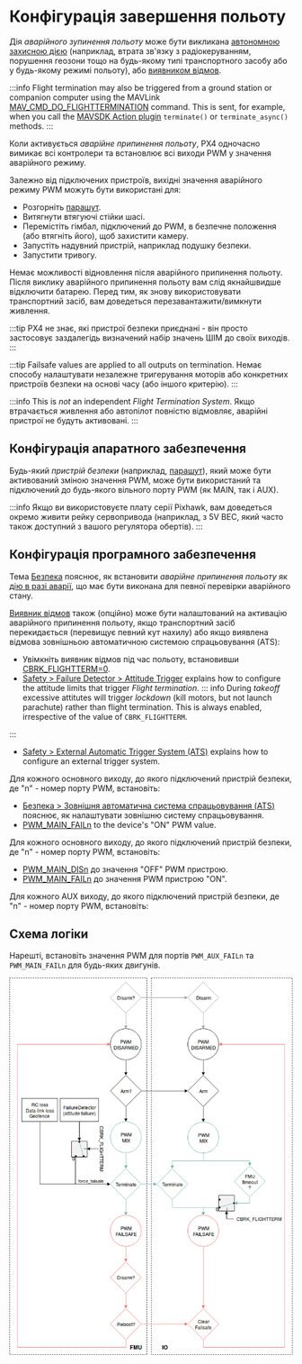 # Конфігурація завершення польоту

Дія _аварійного зупинення польоту_ може бути викликана [автономною захисною дією](../config/safety.md#failsafe-actions) (наприклад, втрата зв'язку з радіокеруванням, порушення геозони тощо на будь-якому типі транспортного засобу або у будь-якому режимі польоту), або [виявником відмов](../config/safety.md#failure-detector).

:::info
Flight termination may also be triggered from a ground station or companion computer using the MAVLink [MAV_CMD_DO_FLIGHTTERMINATION](https://mavlink.io/en/messages/common.html#MAV_CMD_DO_FLIGHTTERMINATION) command.
This is sent, for example, when you call the [MAVSDK Action plugin](https://mavsdk.mavlink.io/main/en/cpp/api_reference/classmavsdk_1_1_action.html#classmavsdk_1_1_action_1a47536c4a4bc8367ccd30a92eb09781c5) `terminate()` or `terminate_async()` methods.
:::

Коли активується _аварійне припинення польоту_, PX4 одночасно вимикає всі контролери та встановлює всі виходи PWM у значення аварійного режиму.

Залежно від підключених пристроїв, вихідні значення аварійного режиму PWM можуть бути використані для:

- Розгорніть [парашут](../peripherals/parachute.md).
- Витягнути втягуючі стійки шасі.
- Перемістіть гімбал, підключений до PWM, в безпечне положення (або втягніть його), щоб захистити камеру.
- Запустіть надувний пристрій, наприклад подушку безпеки.
- Запустити тривогу.

Немає можливості відновлення після аварійного припинення польоту.
Після виклику аварійного припинення польоту вам слід якнайшвидше відключити батарею.
Перед тим, як знову використовувати транспортний засіб, вам доведеться перезавантажити/вимкнути живлення.

:::tip
PX4 не знає, які пристрої безпеки приєднані - він просто застосовує заздалегідь визначений набір значень ШІМ до своїх виходів.
:::

:::tip
Failsafe values are applied to all outputs on termination.
Немає способу налаштувати незалежне тригерування моторів або конкретних пристроїв безпеки на основі часу (або іншого критерію).
:::

:::info
This is _not_ an independent _Flight Termination System_.
Якщо втрачається живлення або автопілот повністю відмовляє, аварійні пристрої не будуть активовані.
:::

## Конфігурація апаратного забезпечення

Будь-який _пристрій безпеки_ (наприклад, [парашут](../peripherals/parachute.md)), який може бути активований зміною значення PWM, може бути використаний та підключений до будь-якого вільного порту PWM (як MAIN, так і AUX).

:::info
Якщо ви використовуєте плату серії Pixhawk, вам доведеться окремо живити рейку сервопривода (наприклад, з 5V BEC, який часто також доступний з вашого регулятора обертів).
:::

## Конфігурація програмного забезпечення

Тема [Безпека](../config/safety.md) пояснює, як встановити _аварійне припинення польоту_ як [дію в разі аварії](../config/safety.md#failsafe-actions), що має бути виконана для певної перевірки аварійного стану.

[Виявник відмов](../config/safety.md#failure-detector) також (опційно) може бути налаштований на активацію аварійного припинення польоту, якщо транспортний засіб перекидається (перевищує певний кут нахилу) або якщо виявлена відмова зовнішньою автоматичною системою спрацьовування (ATS):

- Увімкніть виявник відмов під час польоту, встановивши [CBRK_FLIGHTTERM=0](../advanced_config/parameter_reference.md#CBRK_FLIGHTTERM).
- [Safety > Failure Detector > Attitude Trigger](../config/safety.md#attitude-trigger) explains how to configure the attitude limits that trigger _Flight termination_.
  ::: info
  During _takeoff_ excessive attitutes will trigger _lockdown_ (kill motors, but not launch parachute) rather than flight termination.
  This is always enabled, irrespective of the value of `CBRK_FLIGHTTERM`.

:::
- [Safety > External Automatic Trigger System (ATS)](../config/safety.md#external-automatic-trigger-system-ats) explains how to configure an external trigger system.

Для кожного основного виходу, до якого підключений пристрій безпеки, де "n" - номер порту PWM, встановіть:

- [Безпека > Зовнішня автоматична система спрацьовування (ATS)](../config/safety.md#external-automatic-trigger-system-ats) пояснює, як налаштувати зовнішню систему спрацьовування.
- [PWM_MAIN_FAILn](../advanced_config/parameter_reference.md#PWM_MAIN_FAIL1) to the device's "ON" PWM value.

Для кожного основного виходу, до якого підключений пристрій безпеки, де "n" - номер порту PWM, встановіть:

- [PWM_MAIN_DISn](../advanced_config/parameter_reference.md#PWM_MAIN_DIS1) до значення "OFF" PWM пристрою.
- [PWM_MAIN_FAILn](../advanced_config/parameter_reference.md#PWM_MAIN_FAIL1) до значення PWM пристрою "ON".

Для кожного AUX виходу, до якого підключений пристрій безпеки, де "n" - номер порту PWM, встановіть:

## Схема логіки

Нарешті, встановіть значення PWM для портів `PWM_AUX_FAILn` та `PWM_MAIN_FAILn` для будь-яких двигунів.

![Logic diagram](../../assets/config/flight_termination_logic_diagram.png)
